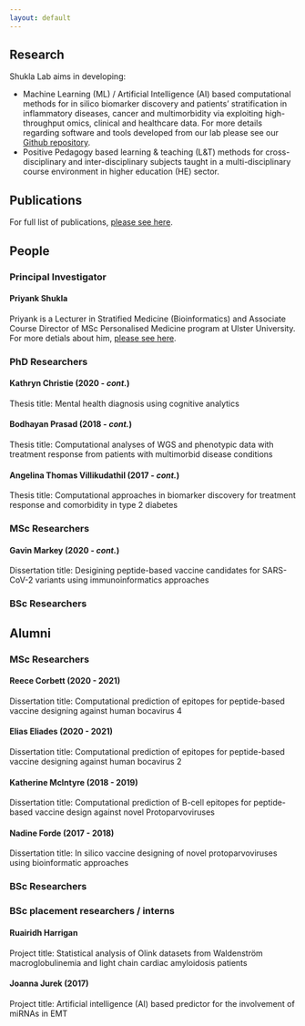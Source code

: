 ```yaml
---
layout: default
---
```


## Research
Shukla Lab aims in developing:
* Machine Learning (ML) / Artificial Intelligence (AI) based computational methods for in silico biomarker discovery and patients’ stratification in inflammatory diseases, cancer and multimorbidity via exploiting high-throughput omics, clinical and healthcare data. For more details regarding software and tools developed from our lab please see our [Github repository](https://github.com/ShuklaLab).
* Positive Pedagogy based learning & teaching (L&T) methods for cross-disciplinary and inter-disciplinary subjects taught in a multi-disciplinary course environment in higher education (HE) sector.

## Publications
For full list of publications, [please see here](https://pure.ulster.ac.uk/en/persons/priyank-shukla/publications/).

## People

### Principal Investigator
#### Priyank Shukla
Priyank is a Lecturer in Stratified Medicine (Bioinformatics) and Associate Course Director of MSc Personalised Medicine program at Ulster University. For more detials about him, [please see here](https://pure.ulster.ac.uk/en/persons/priyank-shukla).

### PhD Researchers
#### Kathryn Christie (2020 - _cont._)
Thesis title: Mental health diagnosis using cognitive analytics
#### Bodhayan Prasad (2018 - _cont._)
Thesis title: Computational analyses of WGS and phenotypic data with treatment response from patients with multimorbid disease conditions
#### Angelina Thomas Villikudathil (2017 - _cont._)
Thesis title: Computational approaches in biomarker discovery for treatment response and comorbidity in type 2 diabetes

### MSc Researchers
#### Gavin Markey (2020 - _cont._)
Dissertation title: Desigining peptide-based vaccine candidates for SARS-CoV-2 variants using immunoinformatics approaches

### BSc Researchers


## Alumni

### MSc Researchers
#### Reece Corbett (2020 - 2021)
Dissertation title: Computational prediction of epitopes for peptide-based vaccine designing against human bocavirus 4
#### Elias Eliades (2020 - 2021)
Dissertation title: Computational prediction of epitopes for peptide-based vaccine designing against human bocavirus 2
#### Katherine McIntyre (2018 - 2019)
Dissertation title: Computational prediction of B-cell epitopes for peptide-based vaccine design against novel Protoparvoviruses
#### Nadine Forde (2017 - 2018)
Dissertation title: In silico vaccine designing of novel protoparvoviruses using bioinformatic approaches

### BSc Researchers

### BSc placement researchers / interns
#### Ruairidh Harrigan
Project title: Statistical analysis of Olink datasets from Waldenström macroglobulinemia and light chain cardiac amyloidosis patients
#### Joanna Jurek (2017)
Project title: Artificial intelligence (AI) based predictor for the involvement of miRNAs in EMT
